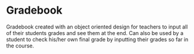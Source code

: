 # Gradebook
Gradebook created with an object oriented design for teachers to input all of their students grades and see them at the end.
Can also be used by a student to check his/her own final grade by inputting their grades so far in the course.

